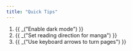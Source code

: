 ```yaml
---
title: "Quick Tips"
---
```


1. {{ _("Enable dark mode") }}
2. {{ _("Set reading direction for manga") }}
3. {{ _("Use keyboard arrows to turn pages") }}